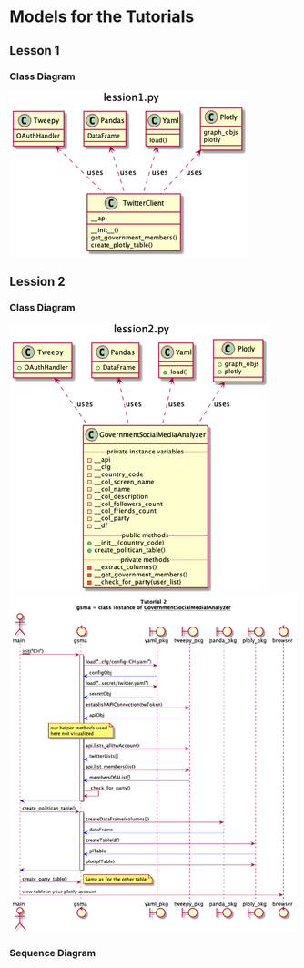 # Models for the Tutorials

## Lesson 1

### Class Diagram

![Class Diagram](/model/out/lesson1.png)

## Lession 2

### Class Diagram

![Class Diagram](/model/out/lesson2-class.png)
![Sequence Diagram](/model/out/lesson2-sequence.png)

### Sequence Diagram

